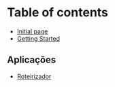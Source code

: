# Table of contents

* [Initial page](README.md)
* [Getting Started](frame.md)

## Aplicações

* [Roteirizador](aplicacoes/roteirizador.md)

